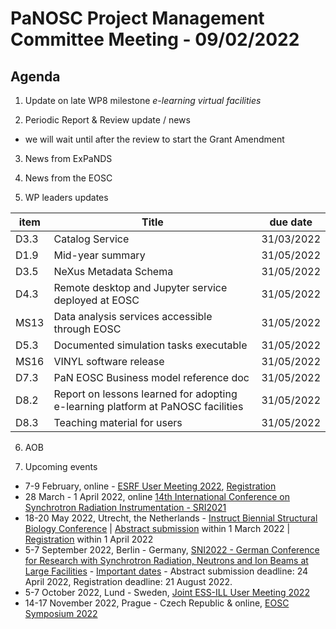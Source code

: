 PaNOSC Project Management Committee Meeting - 09/02/2022 
=========================================================

Agenda
------	

1. Update on late WP8 milestone *e-learning virtual facilities*

2. Periodic Report & Review update / news
* we will wait until after the review to start the Grant Amendment

3. News from ExPaNDS

4. News from the EOSC

5. WP leaders updates

| item |    Title    | due date |
| ---- | ----------- | -------- |
| D3.3 | Catalog Service | 31/03/2022 |
| D1.9 | Mid-year summary | 31/05/2022 |
| D3.5 | NeXus Metadata Schema | 31/05/2022 |
| D4.3 | Remote desktop and Jupyter service deployed at EOSC | 31/05/2022 |
| MS13 | Data analysis services accessible through EOSC | 31/05/2022 |
| D5.3 | Documented simulation tasks executable | 31/05/2022 |
| MS16 | VINYL software release | 31/05/2022 |
| D7.3 | PaN EOSC Business model reference doc | 31/05/2022 |
| D8.2 | Report on lessons learned for adopting e-learning platform at PaNOSC facilities | 31/05/2022 |
| D8.3 | Teaching material for users | 31/05/2022 |

6. AOB

7. Upcoming events
- 7-9 February, online - [ESRF User Meeting 2022](https://www.esrf.fr/fr/home/events/conferences/2022/user-meeting-2022.html), [Registration](https://events.esrf.fr/misapps/workshops/login.do) 
- 28 March - 1 April 2022, online [14th International Conference on Synchrotron Radiation Instrumentation - SRI2021](https://www.sri2021.eu/)
- 18-20 May 2022, Utrecht, the Netherlands - [Instruct Biennial Structural Biology Conference](https://instruct-eric.org/ibsbc2022) | [Abstract submission](https://instruct-eric.org/submit-call/instruct-eric-biennial-2022---abstract-submission) within 1 March 2022 | [Registration](https://www.eventbrite.co.uk/e/instruct-biennial-structural-biology-conference-2022-tickets-161765698559) within 1 April 2022
- 5-7 September 2022, Berlin - Germany, [SNI2022 - German Conference for Research with Synchrotron Radiation, Neutrons and Ion Beams at Large Facilities](https://www.helmholtz-berlin.de/events/sni-2022/scientific-programme_en.html) - [Important dates](https://www.helmholtz-berlin.de/events/sni-2022/important-dates_en.html) - Abstract submission deadline: 24 April 2022, Registration deadline: 21 August 2022.
- 5-7 October 2022, Lund - Sweden, [Joint ESS-ILL User Meeting 2022](http://www.neutrons4europe.com/)
- 14-17 November 2022, Prague - Czech Republic & online, [EOSC Symposium 2022](https://eosc-portal.eu/events/eosc-symposium-2022)
